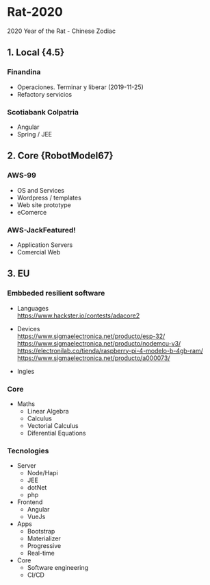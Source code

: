 # Rat-2020
2020 Year of the Rat - Chinese Zodiac 

## 1. Local {4.5}

### Finandina
* Operaciones. Terminar y liberar (2019-11-25)
* Refactory servicios

### Scotiabank Colpatria
* Angular
* Spring / JEE

## 2. Core {RobotModel67}

### AWS-99
* OS and Services
* Wordpress / templates
* Web site prototype
* eComerce

### AWS-JackFeatured!

* Application Servers
* Comercial Web

## 3. EU

###  Embbeded resilient software
* Languages  
  https://www.hackster.io/contests/adacore2  
  
* Devices  
  https://www.sigmaelectronica.net/producto/esp-32/  
  https://www.sigmaelectronica.net/producto/nodemcu-v3/  
  https://electronilab.co/tienda/raspberry-pi-4-modelo-b-4gb-ram/  
  https://www.sigmaelectronica.net/producto/a000073/  
  
* Ingles
 
### Core
* Maths
  * Linear Algebra
  * Calculus
  * Vectorial Calculus
  * Diferential Equations

 
### Tecnologies
* Server
  * Node/Hapi
  * JEE
  * dotNet
  * php
* Frontend
  * Angular
  * VueJs
* Apps
  * Bootstrap
  * Materializer
  * Progressive
  * Real-time
* Core
  * Software engineering
  * CI/CD
  

